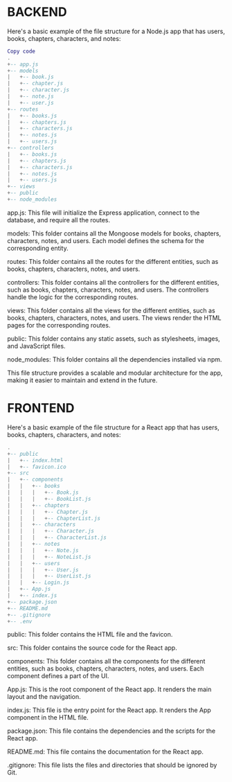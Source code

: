 # BACKEND  

Here's a basic example of the file structure for a Node.js app that has users, books, chapters, characters, and notes:

```lua
Copy code
.
+-- app.js
+-- models
|   +-- book.js
|   +-- chapter.js
|   +-- character.js
|   +-- note.js
|   +-- user.js
+-- routes
|   +-- books.js
|   +-- chapters.js
|   +-- characters.js
|   +-- notes.js
|   +-- users.js
+-- controllers
|   +-- books.js
|   +-- chapters.js
|   +-- characters.js
|   +-- notes.js
|   +-- users.js
+-- views
+-- public
+-- node_modules  
```
app.js: This file will initialize the Express application, connect to the database, and require all the routes.  

models: This folder contains all the Mongoose models for books, chapters, characters, notes, and users. Each model defines the schema for the corresponding entity.  

routes: This folder contains all the routes for the different entities, such as books, chapters, characters, notes, and users.  

controllers: This folder contains all the controllers for the different entities, such as books, chapters, characters, notes, and users. The controllers handle the logic for the corresponding routes.  

views: This folder contains all the views for the different entities, such as books, chapters, characters, notes, and users. The views render the HTML pages for the corresponding routes.  

public: This folder contains any static assets, such as stylesheets, images, and JavaScript files.  

node_modules: This folder contains all the dependencies installed via npm.  

This file structure provides a scalable and modular architecture for the app, making it easier to maintain and extend in the future.  

# FRONTEND  
Here's a basic example of the file structure for a React app that has users, books, chapters, characters, and notes:

```lua
.
+-- public
|   +-- index.html
|   +-- favicon.ico
+-- src
|   +-- components
|   |   +-- books
|   |   |   +-- Book.js
|   |   |   +-- BookList.js
|   |   +-- chapters
|   |   |   +-- Chapter.js
|   |   |   +-- ChapterList.js
|   |   +-- characters
|   |   |   +-- Character.js
|   |   |   +-- CharacterList.js
|   |   +-- notes
|   |   |   +-- Note.js
|   |   |   +-- NoteList.js
|   |   +-- users
|   |   |   +-- User.js
|   |   |   +-- UserList.js
|   |   +-- Login.js
|   +-- App.js
|   +-- index.js
+-- package.json
+-- README.md
+-- .gitignore  
+-- .env

```
public: This folder contains the HTML file and the favicon.  

src: This folder contains the source code for the React app.  

components: This folder contains all the components for the different entities, such as books, chapters, characters, notes, and users. Each component defines a part of the UI.  

App.js: This is the root component of the React app. It renders the main layout and the navigation.  

index.js: This file is the entry point for the React app. It renders the App component in the HTML file.  

package.json: This file contains the dependencies and the scripts for the React app.  

README.md: This file contains the documentation for the React app.  

.gitignore: This file lists the files and directories that should be ignored by Git.  

